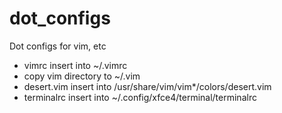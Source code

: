 # dot_configs
Dot configs for vim, etc
* vimrc insert into ~/.vimrc
* copy vim directory to ~/.vim
* desert.vim insert into /usr/share/vim/vim*/colors/desert.vim
* terminalrc insert into ~/.config/xfce4/terminal/terminalrc
